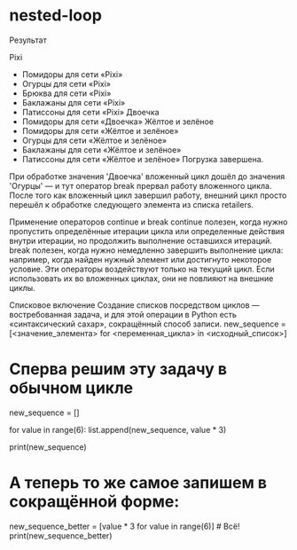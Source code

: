 # nested-loop

Результат

Pixi
- Помидоры для сети «Pixi»
- Огурцы для сети «Pixi»
- Брюква для сети «Pixi»
- Баклажаны для сети «Pixi»
- Патиссоны для сети «Pixi»
Двоечка
- Помидоры для сети «Двоечка»
Жёлтое и зелёное
- Помидоры для сети «Жёлтое и зелёное»
- Огурцы для сети «Жёлтое и зелёное»
- Баклажаны для сети «Жёлтое и зелёное»
- Патиссоны для сети «Жёлтое и зелёное»
Погрузка завершена.


При обработке значения 'Двоечка' вложенный цикл дошёл до значения 'Огурцы' — и тут оператор break прервал работу вложенного цикла. После того как вложенный цикл завершил работу, внешний цикл просто перешёл к обработке следующего элемента из списка retailers.

Применение операторов continue и break
continue полезен, когда нужно пропустить определённые итерации цикла или определенные действия внутри итерации, но продолжить выполнение оставшихся итераций.
break полезен, когда нужно немедленно завершить выполнение цикла: например, когда найден нужный элемент или достигнуто некоторое условие.
Эти операторы воздействуют только на текущий цикл. Если использовать их во вложенных циклах, они не повлияют на внешние циклы.


Списковое включение
Создание списков посредством циклов — востребованная задача, и для этой операции в Python есть «синтаксический сахар», сокращённый способ записи.
new_sequence = [<значение_элемента> for <переменная_цикла> in <исходный_список>]

# Сперва решим эту задачу в обычном цикле
new_sequence = []

for value in range(6):
    list.append(new_sequence, value * 3)

print(new_sequence)

# А теперь то же самое запишем в сокращённой форме:
new_sequence_better = [value * 3 for value in range(6)] # Всё!
print(new_sequence_better)
